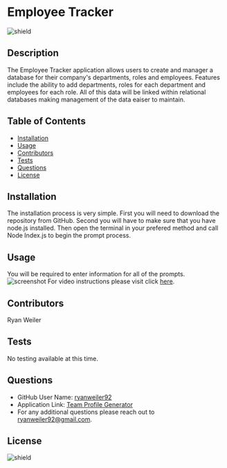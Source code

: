 # Employee Tracker
![shield](https://img.shields.io/badge/license-No%20License-green)

## Description
The Employee Tracker application allows users to create and manager a database for their company's departments, roles and employees. Features include the ability to add departments, roles for each department and employees for each role. All of this data will be linked within relational databases making management of the data eaiser to maintain. 

## Table of Contents
* [Installation](#installation)
* [Usage](#usage)
* [Contributors](#contributors)
* [Tests](#tests)
* [Questions](#questions)
* [License](#license)

## Installation
The installation process is very simple. First you will need to download the repository from GitHub. Second you will have to make sure that you have node.js installed. Then open the terminal in your prefered method and call Node Index.js to begin the prompt process.

## Usage
You will be required to enter information for all of the prompts. 
![screenshot]()
For video instructions please visit click [here]().

## Contributors
Ryan Weiler

## Tests 
No testing available at this time.

## Questions
* GitHub User Name: [ryanweiler92](https://github.com/ryanweiler92)
* Application Link: [Team Profile Generator](https://github.com/ryanweiler92/Employee-Tracker)
* For any additional questions please reach out to ryanweiler92@gmail.com.

## License
![shield](https://img.shields.io/badge/license-No%20License-green)  